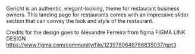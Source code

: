 Gericht is an authentic, elegant-looking, theme for restaurant business owners. This landing page for restaurants comes with an impressive slider section that can convey the look and style of the restaurant.

Credits for the design goes to Alexandre Ferreira from figma
FIGMA LINK DESIGN
https://www.figma.com/community/file/1239780646786835037/gpt3
